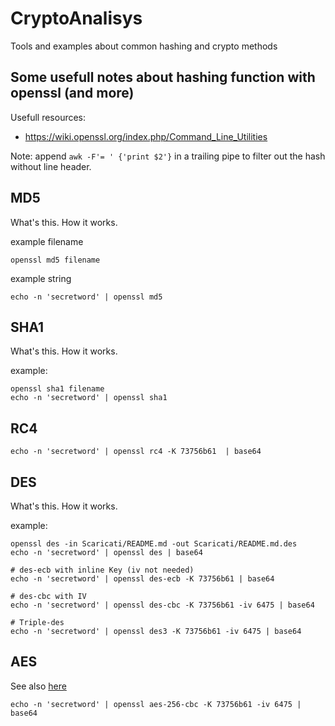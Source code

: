 # CryptoAnalisys
Tools and examples about common hashing and crypto methods

Some usefull notes about hashing function with openssl (and more)
----------------------------------------------------------------------

Usefull resources:
 - https://wiki.openssl.org/index.php/Command_Line_Utilities

Note: append `awk -F'= ' {'print $2'}` in a trailing pipe to filter out the hash without line header.

MD5
---

What's this.
How it works.

example filename
````
openssl md5 filename
````

example string
````
echo -n 'secretword' | openssl md5 
````

SHA1
---

What's this.
How it works.

example:
````
openssl sha1 filename
echo -n 'secretword' | openssl sha1
````

RC4
---

````
echo -n 'secretword' | openssl rc4 -K 73756b61  | base64 
````

DES
---

What's this.
How it works.

example:
````
openssl des -in Scaricati/README.md -out Scaricati/README.md.des
echo -n 'secretword' | openssl des | base64 

# des-ecb with inline Key (iv not needed)
echo -n 'secretword' | openssl des-ecb -K 73756b61 | base64

# des-cbc with IV
echo -n 'secretword' | openssl des-cbc -K 73756b61 -iv 6475 | base64 

# Triple-des
echo -n 'secretword' | openssl des3 -K 73756b61 -iv 6475 | base64 
````

AES
---
See also [here](https://github.com/peppelinux/UniTools/blob/master/OpenSSL/AES-CBC-encrypt_file.sh)
````
echo -n 'secretword' | openssl aes-256-cbc -K 73756b61 -iv 6475 | base64 
````
